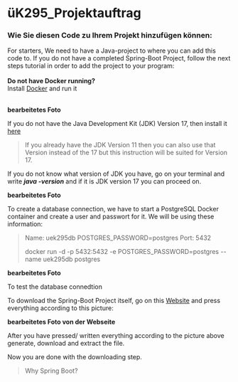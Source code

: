 # üK295_Projektauftrag
### Wie Sie diesen Code zu Ihrem Projekt hinzufügen können:
For starters, We need to have a Java-project to where you can add this code to. If you do not have a completed Spring-Boot Project, follow the next steps tutorial in order to add the project to your program:<br><br>
**Do not have Docker running?**<br>
Install [Docker](https://www.docker.com/products/docker-desktop) and run it<br><br>

**bearbeitetes Foto**

If you do not have the Java Development Kit (JDK) Version 17, then install it [here](https://jdk.java.net/17/)
> If you already have the JDK Version 11 then you can also use that Version instead of the 17 but this instruction will be suited for Version 17.

If you do not know what version of JDK you have, go on your terminal and write ***java -version*** and if it is JDK version 17 you can proceed on.

**bearbeitetes Foto**

To create a database connection, we have to start a PostgreSQL Docker container and create a user and passwort for it. We will be using these information:
> Name: uek295db
> POSTGRES_PASSWORD=postgres
> Port: 5432
>
> docker run -d -p 5432:5432 -e POSTGRES_PASSWORD=postgres --name uek295db postgres 

**bearbeitetes Foto**

To test the database connedtion



To download the Spring-Boot Project itself, go on this [Website](https://start.spring.io) and press everything according to this picture:

**bearbeitetes Foto von der Webseite**

After you have pressed/ written everything according to the picture above generate, download and extract the file.

Now you are done with the downloading step.

> Why Spring Boot?
> 
>

